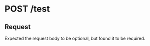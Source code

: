 # **POST** /test

## Request

Expected the request body to be optional, but found it to be required.
